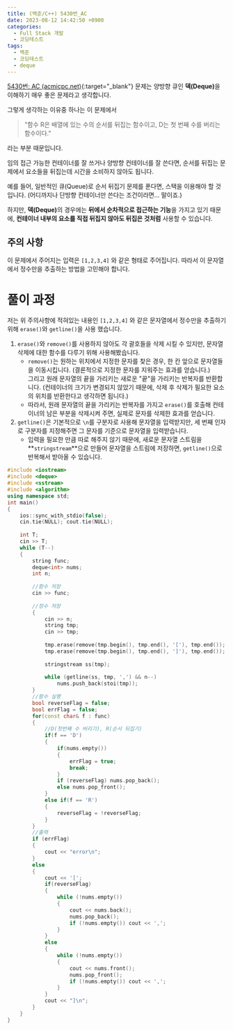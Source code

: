 ```yaml
---
title: (백준/C++) 5430번_AC
date: 2023-08-12 14:42:50 +0900
categories:
  - Full Stack 개발
  - 코딩테스트
tags:
  - 백준
  - 코딩테스트
  - deque
---
```


[5430번: AC (acmicpc.net)](https://www.acmicpc.net/problem/5430){:target="_blank"} 문제는 양방향 큐인 <span class="keyword">**덱(Deque)**</span>을 이해하기 매우 좋은 문제라고 생각합니다.

그렇게 생각하는 이유중 하나는 이 문제에서

> "함수 R은 배열에 있는 수의 순서를 뒤집는 함수이고, D는 첫 번째 수를 버리는 함수이다."

라는 부분 때문입니다.

임의 접근 가능한 컨테이너를 잘 쓰거나 양방향 컨테이너를 잘 쓴다면, 순서를 뒤집는 문제에서 요소들을 뒤집는데 시간을 소비하지 않아도 됩니다.

예를 들어, 일반적인 큐(Queue)로 순서 뒤집기 문제를 푼다면, 스택을 이용해야 할 것입니다. <span class="text-muted small">(어디까지나 단방향 컨테이너만 쓴다는 조건이라면... 말이죠.)</span>

하지만, <span class="keyword">**덱(Deque)**</span>의 경우에는 **뒤에서 순차적으로 접근하는 기능**을 가지고 있기 때문에, **컨테이너 내부의 요소를 직접 뒤집지 않아도 뒤집은 것처럼** 사용할 수 있습니다.

 

## 주의 사항

이 문제에서 주어지는 입력은 `[1,2,3,4]` 와 같은 형태로 주어집니다. 따라서 이 문자열에서 정수만을 추출하는 방법을 고민해야 합니다.


# 풀이 과정

저는 위 주의사항에 적혀있는 내용인  `[1,2,3,4]` 와 같은 문자열에서 정수만을 추출하기 위해 `erase()`와 `getline()`을 사용 했습니다.

1. `erase()`와 `remove()`를 사용하지 않아도 각 괄호들을 삭제 시킬 수 있지만, 문자열 삭제에 대한 함수를 다루기 위해 사용해봤습니다.
   - `remove()`는 원하는 위치에서 지정한 문자를 찾은 경우, 한 칸 앞으로 문자열들을 이동시킵니다. <span class="text-muted small">(결론적으로 지정한 문자를 지워주는 효과를 얻습니다.)</span> <br> 그리고 원래 문자열의 끝을 가리키는 새로운 "끝"을 가리키는 반복자를 반환합니다. <span class="text-muted small">(컨테이너의 크기가 변경되지 않았기 때문에, 삭제 후 삭제가 필요한 요소의 위치를 반환한다고 생각하면 됩니다.)</span>
   - 따라서, 원래 문자열의 끝을 가리키는 반복자를 가지고 `erase()`를 호출해 컨테이너의 남은 부분을 삭제시켜 주면, 실제로 문자를 삭제한 효과를 얻습니다.
1. `getline()`은 기본적으로 `\n`를 구분자로 사용해 문자열을 입력받지만, 세 번째 인자로 구분자를 지정해주면 그 문자를 기준으로 문자열을 입력받습니다.
   - 입력을 필요한 만큼 따로 해주지 않기 때문에, 새로운 문자열 스트림을 **`stringstream`**으로 만들어 문자열을 스트림에 저장하면, `getline()`으로 반복해서 받아올 수 있습니다.


```cpp
#include <iostream>
#include <deque>
#include <sstream>
#include <algorithm>
using namespace std;
int main()
{
    ios::sync_with_stdio(false);
    cin.tie(NULL); cout.tie(NULL);
    
    int T;
    cin >> T;
    while (T--)
    {
        string func;
        deque<int> nums;
        int n;
 
        //함수 저장
        cin >> func;
 
        //정수 저장
        {
            cin >> n;
            string tmp;
            cin >> tmp;
 
            tmp.erase(remove(tmp.begin(), tmp.end(), '['), tmp.end());
            tmp.erase(remove(tmp.begin(), tmp.end(), ']'), tmp.end());
 
            stringstream ss(tmp);
 
            while (getline(ss, tmp, ',') && n--)
                nums.push_back(stoi(tmp));
        }
        //함수 실행
        bool reverseFlag = false;
        bool errFlag = false;
        for(const char& f : func)
        {
            //D(첫번째 수 버리기), R(순서 뒤집기)
            if(f == 'D')
            {
                if(nums.empty())
                {
                    errFlag = true;
                    break;
                }
                if (reverseFlag) nums.pop_back();
                else nums.pop_front();
            }
            else if(f == 'R')
            {
                reverseFlag = !reverseFlag;
            }
        }
        //출력
        if (errFlag)
        {
            cout << "error\n";
        }
        else
        {
            cout << '[';
            if(reverseFlag)
            {
                while (!nums.empty())
                {
                    cout << nums.back();
                    nums.pop_back();
                    if (!nums.empty()) cout << ',';
                }
            }
            else
            {
                while (!nums.empty())
                {
                    cout << nums.front();
                    nums.pop_front();
                    if (!nums.empty()) cout << ',';
                }
            }
            cout << "]\n";
        }
    }
}
```
 